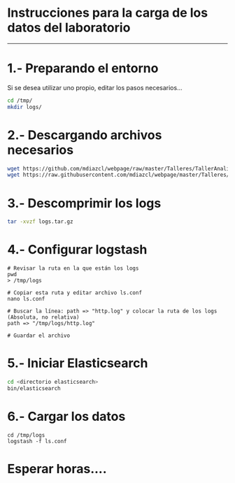 # Instrucciones para la carga de los datos del laboratorio
---
# 1.- Preparando el entorno
Si se desea utilizar uno propio, editar los pasos necesarios...
```bash
cd /tmp/
mkdir logs/
```

# 2.- Descargando archivos necesarios
```bash
wget https://github.com/mdiazcl/webpage/raw/master/Talleres/TallerAnalisisDeLogs/files/logs.tar.gz
wget https://raw.githubusercontent.com/mdiazcl/webpage/master/Talleres/TallerAnalisisDeLogs/files/ls.conf
```

# 3.- Descomprimir los logs
```bash
tar -xvzf logs.tar.gz
```

# 4.- Configurar logstash
```
# Revisar la ruta en la que están los logs
pwd
> /tmp/logs

# Copiar esta ruta y editar archivo ls.conf
nano ls.conf

# Buscar la línea: path => "http.log" y colocar la ruta de los logs (Absoluta, no relativa)
path => "/tmp/logs/http.log"

# Guardar el archivo
```

# 5.- Iniciar Elasticsearch
```bash
cd <directorio elasticsearch>
bin/elasticsearch
```

# 6.- Cargar los datos
```
cd /tmp/logs
logstash -f ls.conf
```

# Esperar horas....



